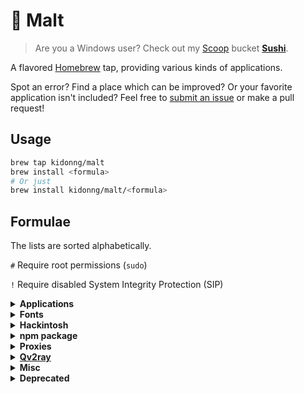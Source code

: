 # 🍺 Malt

> Are you a Windows user? Check out my [Scoop](https://scoop-docs.now.sh/) bucket [**Sushi**](https://github.com/kidonng/sushi).

A flavored [Homebrew](https://brew.sh/) tap, providing various kinds of applications.

Spot an error? Find a place which can be improved? Or your favorite application isn't included? Feel free to [submit an issue](https://github.com/kidonng/homebrew-malt/issues/new) or make a pull request!

<!-- **NOTE**: Unlike official taps, some formulae are updated automatically via GitHub Actions to reduce maintenance burden, which _may_ cause installation issues. -->

## Usage

```sh
brew tap kidonng/malt
brew install <formula>
# Or just
brew install kidonng/malt/<formula>
```

## Formulae

The lists are sorted alphabetically.

`#` Require root permissions (`sudo`)

`!` Require disabled System Integrity Protection (SIP)

<details>
<summary><strong>Applications</strong></summary>

- [glance-chamburr](https://github.com/chamburr/glance)

  Fork of discontinued [glance](https://formulae.brew.sh/cask/glance).

- [macforge](https://www.macenhance.com/macforge) `!`
- [vimac](https://github.com/dexterleng/vimac)

</details>


<details>
<summary><strong>Fonts</strong></summary>

- [JetBrainsMono Nerd Font](https://github.com/ryanoasis/nerd-fonts/tree/master/patched-fonts/JetBrainsMono)

  Based on JetBrains Mono 2.225 from https://github.com/ryanoasis/nerd-fonts/pull/572.

- [New York](https://developer.apple.com/fonts/) `#`
- [Nonicons](https://github.com/yamatsum/nonicons)
- [SF Compact](https://developer.apple.com/fonts/) `#`
- [SF Mono](https://developer.apple.com/fonts/) `#`
- [SF Pro](https://developer.apple.com/fonts/) `#`

</details>

<details>
<summary><strong>Hackintosh</strong></summary>

Including most tools used in [Dortania Guides](https://dortania.github.io/).

- [brigadier](https://github.com/corpnewt/brigadier)
- [cpufriendfriend](https://github.com/fewtarius/CPUFriendFriend)
- [dmidecode](https://github.com/acidanthera/dmidecode)
- [gensmbios](https://github.com/corpnewt/GenSMBIOS)
- [gfxutil](https://github.com/acidanthera/gfxutil)
- [gibmacos](https://github.com/corpnewt/gibMacOS)
- [ifrextract](https://github.com/LongSoft/Universal-IFR-Extractor)
- [ioregistryexplorer](https://github.com/khronokernel/IORegistryClone)
- [kextextractor](https://github.com/corpnewt/KextExtractor)
- [lilu-and-friends](https://github.com/corpnewt/Lilu-and-Friends)
- [mountefi](https://github.com/corpnewt/MountEFI)
- [occonfigcompare](https://github.com/corpnewt/OCConfigCompare)
- [one-key-hidpi](https://github.com/xzhih/one-key-hidpi)
- [one-key-cpufriend](https://github.com/stevezhengshiqi/one-key-cpufriend)
- [opencore-utils](https://github.com/acidanthera/OpenCorePkg)

  Utilities bundled with OpenCore such as `macserial`.

- [propertree](https://github.com/corpnewt/ProperTree)
- [ssdttime](https://github.com/corpnewt/SSDTTime)
- [uefitool](https://github.com/LongSoft/UEFITool)
- [usbmap](https://github.com/corpnewt/USBMap)

</details>

<details>
<summary><strong>npm package</strong></summary>

- [np](https://github.com/sindresorhus/np)
- [typescript-languageserver-server](https://github.com/theia-ide/typescript-language-server)
- [vscode-css-languageserver-bin](https://github.com/vscode-langservers/vscode-css-languageserver-bin)
- [vscode-html-languageserver-bin](https://github.com/vscode-langservers/vscode-html-languageserver-bin)

</details>

<details>
<summary><strong>Proxies</strong></summary>

- [naiveproxy](https://github.com/klzgrad/naiveproxy)
- [shadowsocks-go](https://github.com/shadowsocks/go-shadowsocks2)
- [trojan-go](https://github.com/p4gefau1t/trojan-go)

</details>

<details>
<summary><strong><a href="https://qv2ray.net/">Qv2ray</a></strong></summary>

- [qv2ray-beta](https://github.com/Qv2ray/Qv2ray)
- [qv2ray-plugin-command / qv2ray-plugin-command-beta](https://github.com/Qv2ray/QvPlugin-Command)
- [qv2ray-plugin-naiveproxy / qv2ray-plugin-naiveproxy-beta](https://github.com/Qv2ray/QvPlugin-NaiveProxy)
- [qv2ray-plugin-ss / qv2ray-plugin-ss-beta](https://github.com/Qv2ray/QvPlugin-SS)
- [qv2ray-plugin-ssr / qv2ray-plugin-ssr-beta](https://github.com/Qv2ray/QvPlugin-SSR)
- [qv2ray-plugin-trojan / qv2ray-plugin-ssr-beta](https://github.com/Qv2ray/QvPlugin-Trojan)
- [qv2ray-plugin-trojan-go / qv2ray-plugin-trojan-go-beta](https://github.com/Qv2ray/QvPlugin-Trojan-Go)

</details>

<details>
<summary><strong>Misc</strong></summary>

- [iconsur](https://github.com/rikumi/iconsur)
- [nali](https://github.com/zu1k/nali)
- [neofetch-optional-deps](https://github.com/dylanaraps/neofetch)

  Install with `--without-imagemagick --without-screenresolution` to prevent pulling lots of dependencies.

- [unsign](https://github.com/steakknife/unsign)

  Useful for dealing with issues like [this](https://github.com/Nyx0uf/qlImageSize#limitations).

- [viu](https://github.com/atanunq/viu)
- [yt-dlp](https://github.com/yt-dlp/yt-dlp)

</details>

<details>
<summary><strong>Deprecated</strong></summary>

These formulae have been removed from this tap because there are better/maintained alternatives in other taps.

- [clash](https://github.com/Dreamacro/clash): available in `homebrew/core`
- [clashx-pro](https://github.com/yichengchen/clashX): available in `homebrew/cask-versions`
- [exa-mod](https://github.com/ogham/exa): available in `homebrew/core` as `exa`
- [leaf](https://github.com/eycorsican/leaf): available in `homebrew/core` as `leaf-proxy`
- [lsix](https://github.com/hackerb9/lsix): available in `homebrew/core`
- [osu](https://osu.ppy.sh/): available in `homebrew/cask-versions` as `osu-development`
- [vercel](https://vercel.com/): available in `homebrew/core` as `vercel-cli`
- [wrangler](https://github.com/cloudflare/wrangler): available in `homebrew/core` as `cloudflare-wrangler`
- [youtube-dl-mod](https://youtube-dl.org/): use `yt-dlp` instead

</details>
